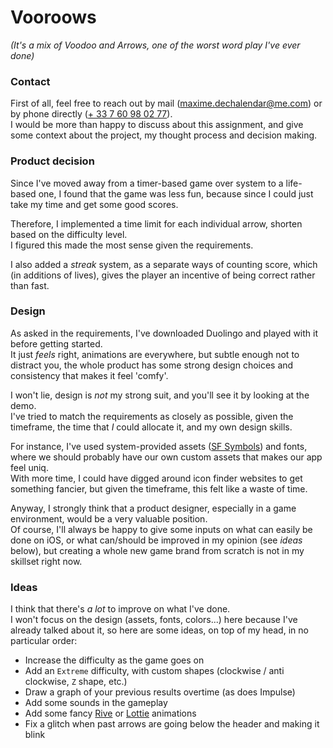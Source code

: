 # Vooroows
_(It's a mix of Voodoo and Arrows, one of the worst word play I've ever done)_

### Contact
First of all, feel free to reach out by mail ([maxime.dechalendar@me.com](mailto:maxime.dechalendar@me.com)) or by phone directly ([+ 33 7 60 98 02 77](tel:+33760980277)).  
I would be more than happy to discuss about this assignment, and give some context about the project, my thought process and decision making.

### Product decision
Since I've moved away from a timer-based game over system to a life-based one, 
I found that the game was less fun, because since I could just take my time and
get some good scores.  

Therefore, I implemented a time limit for each individual arrow, shorten based on
the difficulty level.  
I figured this made the most sense given the requirements.  

I also added a _streak_ system, as a separate ways of counting score, which (in 
additions of lives), gives the player an incentive of being correct rather than fast.  

### Design
As asked in the requirements, I've downloaded Duolingo and played with it before getting 
started.  
It just _feels_ right, animations are everywhere, but subtle enough not to distract you, 
the whole product has some strong design choices and consistency that makes it feel 'comfy'.  

I won't lie, design is _not_ my strong suit, and you'll see it by looking at the demo.  
I've tried to match the requirements as closely as possible, given the timeframe, the time 
that _I_ could allocate it, and my own design skills.  

For instance, I've used system-provided assets ([SF Symbols](https://developer.apple.com/sf-symbols/)) and fonts, 
where we should probably have our own custom assets that makes our app feel uniq.  
With more time, I could have digged around icon finder websites to get something fancier, 
but given the timeframe, this felt like a waste of time. 

Anyway, I strongly think that a product designer, especially in a game environment, would
be a very valuable position.  
Of course, I'll always be happy to give some inputs on what can easily be done on iOS, or 
what can/should be improved in my opinion (see _ideas_ below), but creating a whole new 
game brand from scratch is not in my skillset right now.  

### Ideas
I think that there's _a lot_ to improve on what I've done.  
I won't focus on the design (assets, fonts, colors...) here because I've already talked about it, so here are some ideas, on top of my head, in no particular order:  
- Increase the difficulty as the game goes on
- Add an `Extreme` difficulty, with custom shapes (clockwise / anti clockwise, `Z` shape, etc.)
- Draw a graph of your previous results overtime (as does Impulse)
- Add some sounds in the gameplay
- Add some fancy [Rive](https://rive.app) or [Lottie](https://lottiefiles.com) animations
- Fix a glitch when past arrows are going below the header and making it blink 
